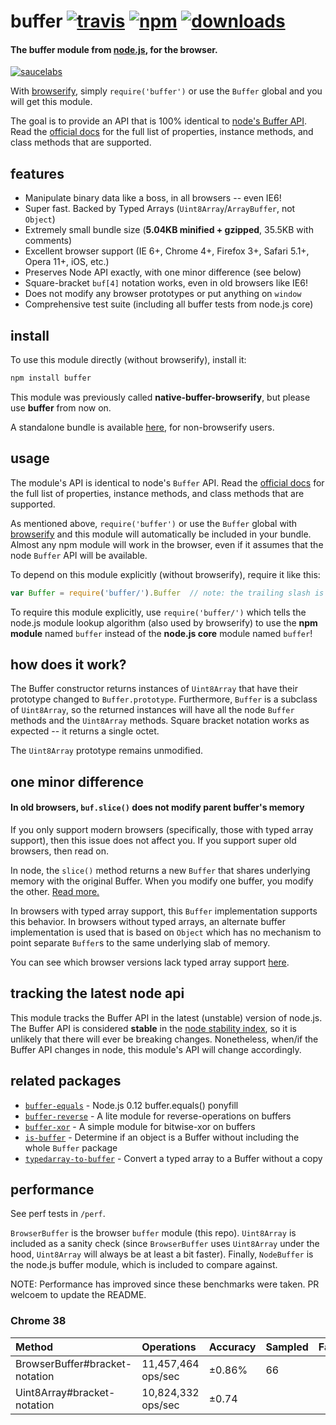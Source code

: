 # buffer [![travis][travis-image]][travis-url] [![npm][npm-image]][npm-url] [![downloads][downloads-image]][npm-url]

#### The buffer module from [node.js](https://nodejs.org/), for the browser.

[![saucelabs][saucelabs-image]][saucelabs-url]

[travis-image]: https://img.shields.io/travis/feross/buffer/master.svg
[travis-url]: https://travis-ci.org/feross/buffer
[npm-image]: https://img.shields.io/npm/v/buffer.svg
[npm-url]: https://npmjs.org/package/buffer
[downloads-image]: https://img.shields.io/npm/dm/buffer.svg
[saucelabs-image]: https://saucelabs.com/browser-matrix/buffer.svg
[saucelabs-url]: https://saucelabs.com/u/buffer

With [browserify](http://browserify.org), simply `require('buffer')` or use the `Buffer` global and you will get this module.

The goal is to provide an API that is 100% identical to
[node's Buffer API](https://nodejs.org/api/buffer.html). Read the
[official docs](https://nodejs.org/api/buffer.html) for the full list of properties,
instance methods, and class methods that are supported.

## features

- Manipulate binary data like a boss, in all browsers -- even IE6!
- Super fast. Backed by Typed Arrays (`Uint8Array`/`ArrayBuffer`, not `Object`)
- Extremely small bundle size (**5.04KB minified + gzipped**, 35.5KB with comments)
- Excellent browser support (IE 6+, Chrome 4+, Firefox 3+, Safari 5.1+, Opera 11+, iOS, etc.)
- Preserves Node API exactly, with one minor difference (see below)
- Square-bracket `buf[4]` notation works, even in old browsers like IE6!
- Does not modify any browser prototypes or put anything on `window`
- Comprehensive test suite (including all buffer tests from node.js core)


## install

To use this module directly (without browserify), install it:

```bash
npm install buffer
```

This module was previously called **native-buffer-browserify**, but please use **buffer**
from now on.

A standalone bundle is available [here](https://wzrd.in/standalone/buffer), for non-browserify users.


## usage

The module's API is identical to node's `Buffer` API. Read the
[official docs](https://nodejs.org/api/buffer.html) for the full list of properties,
instance methods, and class methods that are supported.

As mentioned above, `require('buffer')` or use the `Buffer` global with
[browserify](http://browserify.org) and this module will automatically be included
in your bundle. Almost any npm module will work in the browser, even if it assumes that
the node `Buffer` API will be available.

To depend on this module explicitly (without browserify), require it like this:

```js
var Buffer = require('buffer/').Buffer  // note: the trailing slash is important!
```

To require this module explicitly, use `require('buffer/')` which tells the node.js module
lookup algorithm (also used by browserify) to use the **npm module** named `buffer`
instead of the **node.js core** module named `buffer`!


## how does it work?

The Buffer constructor returns instances of `Uint8Array` that have their prototype
changed to `Buffer.prototype`. Furthermore, `Buffer` is a subclass of `Uint8Array`,
so the returned instances will have all the node `Buffer` methods and the
`Uint8Array` methods. Square bracket notation works as expected -- it returns a
single octet.

The `Uint8Array` prototype remains unmodified.


## one minor difference

#### In old browsers, `buf.slice()` does not modify parent buffer's memory

If you only support modern browsers (specifically, those with typed array support),
then this issue does not affect you. If you support super old browsers, then read on.

In node, the `slice()` method returns a new `Buffer` that shares underlying memory
with the original Buffer. When you modify one buffer, you modify the other.
[Read more.](https://nodejs.org/api/buffer.html#buffer_buf_slice_start_end)

In browsers with typed array support, this `Buffer` implementation supports this
behavior. In browsers without typed arrays, an alternate buffer implementation is
used that is based on `Object` which has no mechanism to point separate
`Buffer`s to the same underlying slab of memory.

You can see which browser versions lack typed array support
[here](https://github.com/feross/buffer/blob/master/index.js#L22-L48).


## tracking the latest node api

This module tracks the Buffer API in the latest (unstable) version of node.js. The Buffer
API is considered **stable** in the
[node stability index](https://nodejs.org/docs/latest/api/documentation.html#documentation_stability_index),
so it is unlikely that there will ever be breaking changes.
Nonetheless, when/if the Buffer API changes in node, this module's API will change
accordingly.

## related packages

- [`buffer-equals`](https://www.npmjs.com/package/buffer-equals) - Node.js 0.12 buffer.equals() ponyfill
- [`buffer-reverse`](https://www.npmjs.com/package/buffer-reverse) - A lite module for reverse-operations on buffers
- [`buffer-xor`](https://www.npmjs.com/package/buffer-xor) - A simple module for bitwise-xor on buffers
- [`is-buffer`](https://www.npmjs.com/package/is-buffer) - Determine if an object is a Buffer without including the whole `Buffer` package
- [`typedarray-to-buffer`](https://www.npmjs.com/package/typedarray-to-buffer) - Convert a typed array to a Buffer without a copy

## performance

See perf tests in `/perf`.

`BrowserBuffer` is the browser `buffer` module (this repo). `Uint8Array` is included as a
sanity check (since `BrowserBuffer` uses `Uint8Array` under the hood, `Uint8Array` will
always be at least a bit faster). Finally, `NodeBuffer` is the node.js buffer module,
which is included to compare against.

NOTE: Performance has improved since these benchmarks were taken. PR welcoem to update the README.

### Chrome 38

| Method | Operations | Accuracy | Sampled | Fastest |
|:-------|:-----------|:---------|:--------|:-------:|
| BrowserBuffer#bracket-notation | 11,457,464 ops/sec | ±0.86% | 66 | ✓ |
| Uint8Array#bracket-notation | 10,824,332 ops/sec | ±0.74